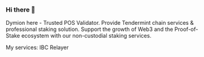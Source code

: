 ### Hi there 👋
Dymion here - Trusted POS Validator. Provide Tendermint chain services & professional staking solution. 
Support the growth of Web3 and the Proof-of-Stake ecosystem with our non-custodial staking services.

My services:
    IBC Relayer

